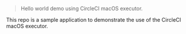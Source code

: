 > Hello world demo using CircleCI macOS executor.  

This repo is a sample application to demonstrate the use of the CircleCI macOS executor. 
